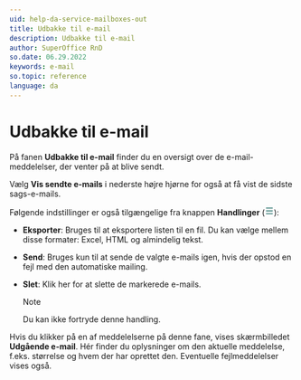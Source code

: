```yaml
---
uid: help-da-service-mailboxes-out
title: Udbakke til e-mail
description: Udbakke til e-mail
author: SuperOffice RnD
so.date: 06.29.2022
keywords: e-mail
so.topic: reference
language: da
---
```


# Udbakke til e-mail

På fanen **Udbakke til e-mail** finder du en oversigt over de e-mail-meddelelser, der venter på at blive sendt.

Vælg **Vis sendte e-mails** i nederste højre hjørne for også at få vist de sidste sags-e-mails.

Følgende indstillinger er også tilgængelige fra knappen **Handlinger** (![ikon][img1]):

* **Eksporter**: Bruges til at eksportere listen til en fil. Du kan vælge mellem disse formater: Excel, HTML og almindelig tekst.

* **Send**: Bruges kun til at sende de valgte e-mails igen, hvis der opstod en fejl med den automatiske mailing.

* **Slet**: Klik her for at slette de markerede e-mails.

    > [!NOTE]
    > Du kan ikke fortryde denne handling.

Hvis du klikker på en af meddelelserne på denne fane, vises skærmbilledet **Udgående e-mail**. Hér finder du oplysninger om den aktuelle meddelelse, f.eks. størrelse og hvem der har oprettet den. Eventuelle fejlmeddelelser vises også.

<!-- Referenced links -->

<!-- Referenced images -->
[img1]: ../../../../../media/icons/btn-menu.png
